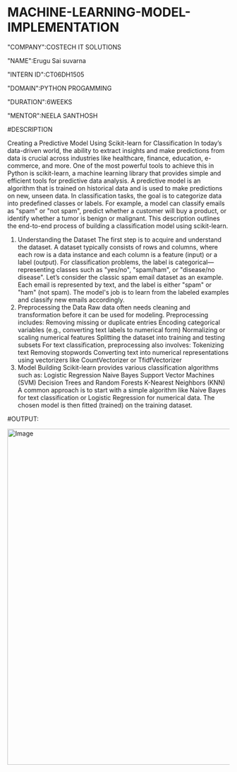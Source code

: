 # MACHINE-LEARNING-MODEL-IMPLEMENTATION

"COMPANY":COSTECH IT SOLUTIONS

"NAME":Erugu Sai suvarna

"INTERN ID":CT06DH1505

"DOMAIN":PYTHON PROGAMMING

"DURATION":6WEEKS

"MENTOR":NEELA SANTHOSH

#DESCRIPTION

Creating a Predictive Model Using Scikit-learn for Classification
In today’s data-driven world, the ability to extract insights and make predictions from data is crucial across industries like healthcare, finance, education, e-commerce, and more. One of the most powerful tools to achieve this in Python is scikit-learn, a machine learning library that provides simple and efficient tools for predictive data analysis.
A predictive model is an algorithm that is trained on historical data and is used to make predictions on new, unseen data. In classification tasks, the goal is to categorize data into predefined classes or labels. For example, a model can classify emails as "spam" or "not spam", predict whether a customer will buy a product, or identify whether a tumor is benign or malignant.
This description outlines the end-to-end process of building a classification model using scikit-learn.
1. Understanding the Dataset
The first step is to acquire and understand the dataset. A dataset typically consists of rows and columns, where each row is a data instance and each column is a feature (input) or a label (output). For classification problems, the label is categorical—representing classes such as "yes/no", "spam/ham", or "disease/no disease".
Let’s consider the classic spam email dataset as an example. Each email is represented by text, and the label is either "spam" or "ham" (not spam). The model's job is to learn from the labeled examples and classify new emails accordingly.
2. Preprocessing the Data
Raw data often needs cleaning and transformation before it can be used for modeling. Preprocessing includes:
Removing missing or duplicate entries
Encoding categorical variables (e.g., converting text labels to numerical form)
Normalizing or scaling numerical features
Splitting the dataset into training and testing subsets
For text classification, preprocessing also involves:
Tokenizing text
Removing stopwords
Converting text into numerical representations using vectorizers like CountVectorizer or TfidfVectorizer
3. Model Building
Scikit-learn provides various classification algorithms such as:
Logistic Regression
Naive Bayes
Support Vector Machines (SVM)
Decision Trees and Random Forests
K-Nearest Neighbors (KNN)
A common approach is to start with a simple algorithm like Naive Bayes for text classification or Logistic Regression for numerical data. The chosen model is then fitted (trained) on the training dataset.

#OUTPUT:

<img width="975" height="759" alt="Image" src="https://github.com/user-attachments/assets/b1774972-a3b3-4043-95c1-45d8c709ef78" />
